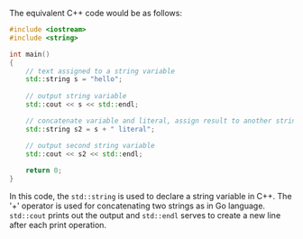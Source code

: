 The equivalent C++ code would be as follows:

```cpp
#include <iostream>
#include <string>

int main() 
{
    // text assigned to a string variable
    std::string s = "hello";
    
    // output string variable
    std::cout << s << std::endl;

    // concatenate variable and literal, assign result to another string variable
    std::string s2 = s + " literal";

    // output second string variable
    std::cout << s2 << std::endl;
    
    return 0;
}
```
In this code, the `std::string` is used to declare a string variable in C++. The '+' operator is used for concatenating two strings as in Go language. `std::cout` prints out the output and `std::endl` serves to create a new line after each print operation.

